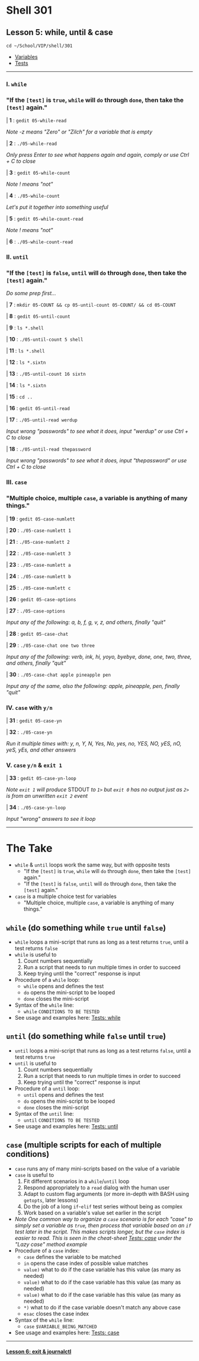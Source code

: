 # Shell 301
## Lesson 5: while, until & case

`cd ~/School/VIP/shell/301`

- [Variables](https://github.com/inkVerb/vip/blob/master/Cheat-Sheets/Variables.md)
- [Tests](https://github.com/inkVerb/vip/blob/master/Cheat-Sheets/Tests.md)

___

### I. `while`

### "If the `[test]` is `true`, `while` will `do` through `done`, then take the `[test]` again."

| **1** : `gedit 05-while-read`

*Note -z means "Zero" or "Zilch" for a variable that is empty*

| **2** : `./05-while-read`

*Only press Enter to see what happens again and again, comply or use Ctrl + C to close*

| **3** : `gedit 05-while-count`

*Note ! means "not"*

| **4** : `./05-while-count`

*Let's put it together into something useful*

| **5** : `gedit 05-while-count-read`

*Note ! means "not"*

| **6** : `./05-while-count-read`

### II. `until`

### "If the `[test]` is `false`, `until` will `do` through `done`, then take the `[test]` again."

*Do some prep first...*

| **7** : `mkdir 05-COUNT && cp 05-until-count 05-COUNT/ && cd 05-COUNT`

| **8** : `gedit 05-until-count`

| **9** : `ls *.shell`

| **10** : `./05-until-count 5 shell`

| **11** : `ls *.shell`

| **12** : `ls *.sixtn`

| **13** : `./05-until-count 16 sixtn`

| **14** : `ls *.sixtn`

| **15** : `cd ..`

| **16** : `gedit 05-until-read`

| **17** : `./05-until-read werdup`

*Input wrong "passwords" to see what it does, input "werdup" or use Ctrl + C to close*

| **18** : `./05-until-read thepassword`

*Input wrong "passwords" to see what it does, input "thepassword" or use Ctrl + C to close*

### III. `case`

### "Multiple choice, multiple `case`, a variable is anything of many things."

| **19** : `gedit 05-case-numlett`

| **20** : `./05-case-numlett 1`

| **21** : `./05-case-numlett 2`

| **22** : `./05-case-numlett 3`

| **23** : `./05-case-numlett a`

| **24** : `./05-case-numlett b`

| **25** : `./05-case-numlett c`

| **26** : `gedit 05-case-options`

| **27** : `./05-case-options`

*Input any of the following: a, b, f, g, v, z, and others, finally "quit"*

| **28** : `gedit 05-case-chat`

| **29** : `./05-case-chat one two three`

*Input any of the following: verb, ink, hi, yoyo, byebye, done, one, two, three, and others, finally "quit"*

| **30** : `./05-case-chat apple pineapple pen`

*Input any of the same, also the following: apple, pineapple, pen, finally "quit"*

### IV. `case` with `y/n`

| **31** : `gedit 05-case-yn`

| **32** : `./05-case-yn`

*Run it multiple times with: y, n, Y, N, Yes, No, yes, no, YES, NO, yES, nO, yeS, yEs, and other answers*

### V. `case` `y/n` & `exit 1`

| **33** : `gedit 05-case-yn-loop`

*Note `exit 1` will produce* STDOUT *to `1>` but `exit 0` has no output just as `2>` is from an unwritten `exit 2` event*

| **34** : `./05-case-yn-loop`

*Input "wrong" answers to see it loop*

___

# The Take

- `while` & `until` loops work the same way, but with opposite tests
  - "If the `[test]` is `true`, `while` will `do` through `done`, then take the `[test]` again."
  - "If the `[test]` is `false`, `until` will `do` through `done`, then take the `[test]` again."
- `case` is a multiple choice test for variables
  - "Multiple choice, multiple `case`, a variable is anything of many things."

## `while` (do something while `true` until `false`)
- `while` loops a mini-script that runs as long as a test returns `true`, until a test returns `false`
- `while` is useful to
  1. Count numbers sequentially
  2. Run a script that needs to run multiple times in order to succeed
  3. Keep trying until the "correct" response is input
- Procedure of a `while` loop:
  - `while` opens and defines the test
  - `do` opens the mini-script to be looped
  - `done` closes the mini-script
- Syntax of the `while` line:
  - `while` `CONDITIONS TO BE TESTED`
- See usage and examples here: [Tests: while](https://github.com/inkVerb/vip/blob/master/Cheat-Sheets/Tests.md#iv-while-do-done)

## `until` (do something while `false` until `true`)
- `until` loops a mini-script that runs as long as a test returns `false`, until a test returns `true`
- `until` is useful to
  1. Count numbers sequentially
  2. Run a script that needs to run multiple times in order to succeed
  3. Keep trying until the "correct" response is input
- Procedure of a `until` loop:
  - `until` opens and defines the test
  - `do` opens the mini-script to be looped
  - `done` closes the mini-script
- Syntax of the `until` line:
  - `until` `CONDITIONS TO BE TESTED`
- See usage and examples here: [Tests: until](https://github.com/inkVerb/vip/blob/master/Cheat-Sheets/Tests.md#v-until-do-done)

## `case` (multiple scripts for each of multiple conditions)
- `case` runs any of many mini-scripts based on the value of a variable
- `case` is useful to
  1. Fit different scenarios in a `while`/`until` loop
  2. Respond appropriately to a `read` dialog with the human user
  3. Adapt to custom flag arguments (or more in-depth with BASH using `getopts`, later lessons)
  4. Do the job of a long `if`-`elif` test series without being as complex
  5. Work based on a variable's value set earlier in the script
- *Note One common way to organize a `case` scenario is for each "case" to simply set a variable as `true`, then process that variable based on an `if` test later in the script. This makes scripts longer, but the `case` index is easier to read. This is seen in the cheat-sheet [Tests: case](https://github.com/inkVerb/vip/blob/master/Cheat-Sheets/Tests.md#vii-case-esac) under the "Lazy case" method example*
- Procedure of a `case` index:
  - `case` defines the variable to be matched
  - `in` opens the case index of possible value matches
  - `value)` what to do if the case variable has this value (as many as needed)
  - `value)` what to do if the case variable has this value (as many as needed)
  - `value)` what to do if the case variable has this value (as many as needed)
  - `*)` what to do if the case variable doesn't match any above case
  - `esac` closes the case index
- Syntax of the `while` line:
  - `case` `$VARIABLE_BEING_MATCHED`
- See usage and examples here: [Tests: case](https://github.com/inkVerb/vip/blob/master/Cheat-Sheets/Tests.md#vii-case-esac)

___

#### [Lesson 6: exit & journalctl](https://github.com/inkVerb/vip/blob/master/301-shell/Lesson-06.md)
